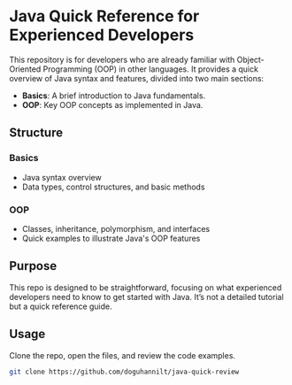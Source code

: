 
# Java Quick Reference for Experienced Developers

This repository is for developers who are already familiar with Object-Oriented Programming (OOP) in other languages. It provides a quick overview of Java syntax and features, divided into two main sections:

- **Basics**: A brief introduction to Java fundamentals.
- **OOP**: Key OOP concepts as implemented in Java.

## Structure

### Basics
- Java syntax overview
- Data types, control structures, and basic methods

### OOP
- Classes, inheritance, polymorphism, and interfaces
- Quick examples to illustrate Java's OOP features

## Purpose

This repo is designed to be straightforward, focusing on what experienced developers need to know to get started with Java. It’s not a detailed tutorial but a quick reference guide.

## Usage

Clone the repo, open the files, and review the code examples.

```bash
git clone https://github.com/doguhannilt/java-quick-review
```

